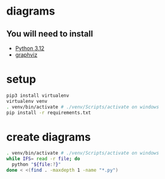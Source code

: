 # diagrams

## You will need to install

- [Python 3.12](https://www.python.org/downloads/release/python-3121)
- [graphviz](https://graphviz.gitlab.io/download/)

# setup

```sh
pip3 install virtualenv
virtualenv venv
. venv/bin/activate # ./venv/Scripts/activate on windows
pip install -r requirements.txt
```

# create diagrams

```sh
. venv/bin/activate # ./venv/Scripts/activate on windows
while IFS= read -r file; do
  python "${file:?}"
done < <(find . -maxdepth 1 -name "*.py")
```
